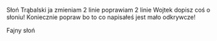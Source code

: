 Słoń Trąbalski
ja zmieniam 2 linie poprawiam 2 linie
Wojtek dopisz coś o słoniu!
Koniecznie popraw bo to co napisałeś jest mało odkrywcze!

Fajny słoń
